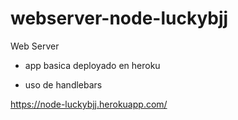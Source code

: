 # webserver-node-luckybjj

Web Server

* app basica deployado en heroku

* uso de handlebars

https://node-luckybjj.herokuapp.com/
